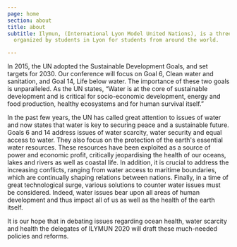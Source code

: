 ```yaml
---
page: home
section: about
title: about
subtitle: Ilymun, (International Lyon Model United Nations), is a three-day conference,
  organized by students in Lyon for students from around the world.

---
```

In 2015, the UN adopted the Sustainable Development Goals, and set targets for 2030. Our conference will focus on Goal 6, Clean water and sanitation, and Goal 14, Life below water. The importance of these two goals is unparalleled. As the UN states, “Water is at the core of sustainable development and is critical for socio-economic development, energy and food production, healthy ecosystems and for human survival itself.” 

In the past few years, the UN has called great attention to issues of water and now states that water is key to securing peace and a sustainable future. Goals 6 and 14 address issues of water scarcity, water security and equal access to water. They also focus on the protection of the earth's essential water resources. These resources have been exploited as a source of power and economic profit, critically jeopardising the health of our oceans, lakes and rivers as well as coastal life. In addition, it is crucial to address the increasing conflicts, ranging from water access to maritime boundaries, which are continually shaping relations between nations. Finally, in a time of great technological surge, various solutions to counter water issues must be considered. Indeed, water issues bear upon all areas of human development and thus impact all of us as well as the health of the earth itself.

  
It is our hope that in debating issues regarding ocean health, water scarcity and health the delegates of ILYMUN 2020 will draft these much-needed policies and reforms.